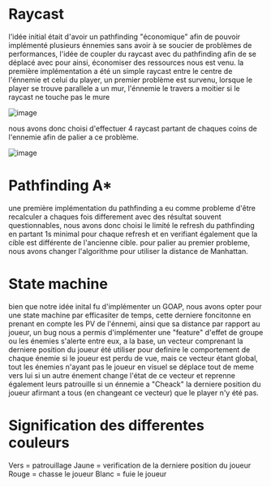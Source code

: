 # Raycast

l'idée initial était d'avoir un pathfinding "économique" afin de pouvoir implémenté plusieurs énnemies sans avoir à se soucier de problèmes de performances, l'idée de coupler du raycast avec du pathfinding afin de se déplacé avec pour ainsi, économiser des ressources nous est venu. 
la première implémentation a été un simple raycast entre le centre de l'énnemie et celui du player, un premier problème est survenu, lorsque le player se trouve parallele a un mur, l'énnemie le travers a moitier si le raycast ne touche pas le mure

![image](https://github.com/user-attachments/assets/91fb9343-9519-42e1-8558-5eef2e3db66e)

nous avons donc choisi d'effectuer 4 raycast partant de chaques coins de l'ennemie afin de palier a ce problème.

![image](https://github.com/user-attachments/assets/7ecac326-776f-470e-9628-27ca9c58a6ed)


# Pathfinding A*
une première implémentation du pathfinding a eu comme probleme d'être recalculer a chaques fois differement avec des résultat souvent questionnables, nous avons donc choisi le limité le refresh du pathfinding en partant 1s minimal pour chaque refresh et en verifiant également que la cible est différente de l'ancienne cible.
pour palier au premier probleme, nous avons changer l'algorithme pour utiliser la distance de Manhattan.

# State machine
bien que notre idée inital fu d'implémenter un GOAP, nous avons opter pour une state machine par efficasiter de temps, cette derniere foncitonne en prenant en compte les PV de l'énnemi, ainsi que sa distance par rapport au joueur, un bug nous a permis d'implémenter une "feature" d'effet de groupe ou les énemies s'alerte entre eux, a la base, un vecteur comprenant la derniere position du joueur été utiliser pour definire le comportement de chaque énemie si le joueur est perdu de vue, mais ce vecteur étant global, tout les énemies n'ayant pas le joueur en visuel se déplace tout de meme vers lui si un autre énement change l'état de ce vecteur et reprenne également leurs patrouille si un énnemie a "Cheack" la derniere position du joueur afirmant a tous (en changeant ce vecteur) que le player n'y été pas.

# Signification des differentes couleurs

Vers = patrouillage 
Jaune = verification de la derniere position du joueur 
Rouge = chasse le joueur 
Blanc = fuie le joueur 

